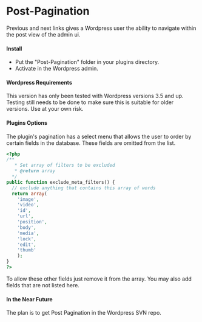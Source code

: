 Post-Pagination
===============

Previous and next links gives a Wordpress user the ability to navigate within the post view of the admin ui.

#### Install

* Put the "Post-Pagination" folder in your plugins directory.
* Activate in the Wordpress admin.


#### Wordpress Requirements
This version has only been tested with Wordpress versions 3.5 and up. 
Testing still needs to be done to make sure this is suitable for older versions. Use at your own risk.


#### Plugins Options
The plugin's pagination has a select menu that allows the user to order by certain fields in the database.
These fields are omitted from the list.

```PHP
<?php
/**
   * Set array of filters to be excluded
   * @return array
  */
public function exclude_meta_filters() {
  // exclude anything that contains this array of words
  return array(
    'image',
    'video',
    'id',
    'url',
    'position',
    'body',
    'media',
    'lock',
    'edit',
    'thumb'
    );
}
?> 
```

To allow these other fields just remove it from the array. You may also add fields that are not listed here.

#### In the Near Future
The plan is to get Post Pagination in the Wordpress SVN repo.

